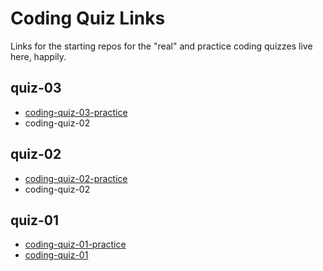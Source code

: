 # Coding Quiz Links

Links for the starting repos for the "real" and practice coding quizzes live here, happily.

## quiz-03
- [coding-quiz-03-practice](https://classroom.github.com/a/vgvb9lXP)
- coding-quiz-02

## quiz-02
- [coding-quiz-02-practice](https://classroom.github.com/a/IRtn85G8)
- coding-quiz-02

## quiz-01
- [coding-quiz-01-practice](https://classroom.github.com/a/87zvI95V)
- [coding-quiz-01](https://classroom.github.com/a/dp-by5oW)
